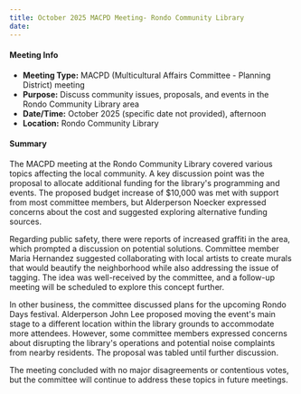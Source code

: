 ```yaml
---
title: October 2025 MACPD Meeting- Rondo Community Library
date: 
---
```

#### Meeting Info

* **Meeting Type:** MACPD (Multicultural Affairs Committee - Planning District) meeting
* **Purpose:** Discuss community issues, proposals, and events in the Rondo Community Library area
* **Date/Time:** October 2025 (specific date not provided), afternoon
* **Location:** Rondo Community Library

#### Summary

The MACPD meeting at the Rondo Community Library covered various topics affecting the local community. A key discussion point was the proposal to allocate additional funding for the library's programming and events. The proposed budget increase of $10,000 was met with support from most committee members, but Alderperson Noecker expressed concerns about the cost and suggested exploring alternative funding sources.

Regarding public safety, there were reports of increased graffiti in the area, which prompted a discussion on potential solutions. Committee member Maria Hernandez suggested collaborating with local artists to create murals that would beautify the neighborhood while also addressing the issue of tagging. The idea was well-received by the committee, and a follow-up meeting will be scheduled to explore this concept further.

In other business, the committee discussed plans for the upcoming Rondo Days festival. Alderperson John Lee proposed moving the event's main stage to a different location within the library grounds to accommodate more attendees. However, some committee members expressed concerns about disrupting the library's operations and potential noise complaints from nearby residents. The proposal was tabled until further discussion.

The meeting concluded with no major disagreements or contentious votes, but the committee will continue to address these topics in future meetings.

